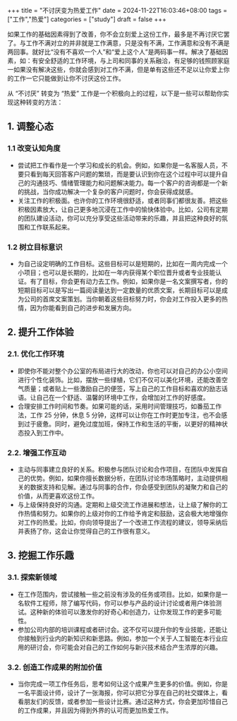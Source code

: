 +++
title = "不讨厌变为热爱工作"
date = 2024-11-22T16:03:46+08:00
tags = ["工作","热爱"]
categories = ["study"]
draft = false
+++

如果工作的基础因素得到了改善，你不会立刻爱上这份工作，最多是不再讨厌它罢了。与工作不满对立的并非就是工作满意，只是没有不满，工作满意和没有不满是两回事。就好比“没有不喜欢一个人”和“爱上这个人”是两码事一样。解决了基础因素，如：有安全舒适的工作环境，与上司和同事的关系融洽，有足够的钱照顾家庭一如果没有解决这些，你就会感到对工作不满，但是单有这些还不足以让你爱上你的工作一它只能做到让你不讨厌这份工作。

从 “不讨厌” 转变为 “热爱” 工作是一个积极向上的过程，以下是一些可以帮助你实现这种转变的方法：

## 1. 调整心态
### 1.1 改变认知角度
- 尝试把工作看作是一个学习和成长的机会。例如，如果你是一名客服人员，不要只看到每天回答客户问题的繁琐，而是要认识到你在这个过程中可以提升自己的沟通技巧、情绪管理能力和问题解决能力。每一个客户的咨询都是一个新的挑战，当你成功解决一个复杂的客户问题时，你会获得成就感。
- 关注工作的积极面。也许你的工作环境很舒适，或者同事们都很友善。把这些积极因素放大，让自己更多地沉浸在工作中的愉快体验中。比如，公司有定期的团队建设活动，你可以充分享受这些活动带来的乐趣，并且把这种良好的氛围和工作联系起来。
### 1.2 树立目标意识
- 为自己设定明确的工作目标。这些目标可以是短期的，比如在一周内完成一个小项目；也可以是长期的，比如在一年内获得某个职位晋升或者专业技能认证。有了目标，你会更有动力去工作。例如，如果你是一名文案撰写者，你的短期目标可以是写出一篇阅读量达到一定数量的优质文案，长期目标可以是成为公司的首席文案策划。当你朝着这些目标努力时，你会对工作投入更多的热情，因为你能看到自己的进步和发展方向。
## 2. 提升工作体验
### 2.1. 优化工作环境
- 即使你不能对整个办公室的布局进行大的改动，你也可以对自己的办公小空间进行个性化装饰。比如，摆放一些绿植，它们不仅可以美化环境，还能改善空气质量；或者贴上一些激励自己的便签，写上自己的工作目标和喜欢的励志话语。让自己在一个舒适、温馨的环境中工作，会增加对工作的好感度。
- 合理安排工作时间和节奏。如果可能的话，采用时间管理技巧，如番茄工作法，工作 25 分钟，休息 5 分钟，这样可以让你在工作时更加专注，也不会感到过于疲惫。同时，避免过度加班，保持工作和生活的平衡，以更好的精神状态投入到工作中。
### 2.2. 增强工作互动
- 主动与同事建立良好的关系。积极参与团队讨论和合作项目，在团队中发挥自己的优势。例如，如果你擅长数据分析，在团队讨论市场策略时，主动提供相关的数据支持和见解。通过与同事的合作，你会感受到团队的凝聚力和自己的价值，从而更喜欢这份工作。
- 与上级保持良好的沟通。定期和上级交流工作进展和想法，让上级了解你的工作热情和努力。如果你的上级对你的工作给予肯定和鼓励，这会极大地增强你对工作的热爱。比如，你向领导提出了一个改进工作流程的建议，领导采纳后并表扬了你，这会让你觉得自己的工作很有意义。
## 3. 挖掘工作乐趣
### 3.1. 探索新领域
- 在工作范围内，尝试接触一些之前没有涉及的任务或项目。比如，如果你是一名软件工程师，除了编写代码，你可以参与产品的设计讨论或者用户体验测试。这种新的体验可以激发你的好奇心和创造力，让你发现工作的更多可能性。
- 参加公司内部的培训课程或者研讨会。这不仅可以提升你的专业技能，还能让你接触到行业内的新知识和新思路。例如，参加一个关于人工智能在本行业应用的研讨会，你可能会对自己的工作如何与新兴技术结合产生浓厚的兴趣。
### 3.2. 创造工作成果的附加价值
- 当你完成一项工作任务后，思考如何让这个成果产生更多的价值。例如，你是一名平面设计师，设计了一张海报，你可以把它分享在自己的社交媒体上，看看朋友们的反馈，或者参加一些设计比赛。通过这种方式，你会更加珍惜自己的工作成果，并且因为得到外界的认可而更加热爱工作。

